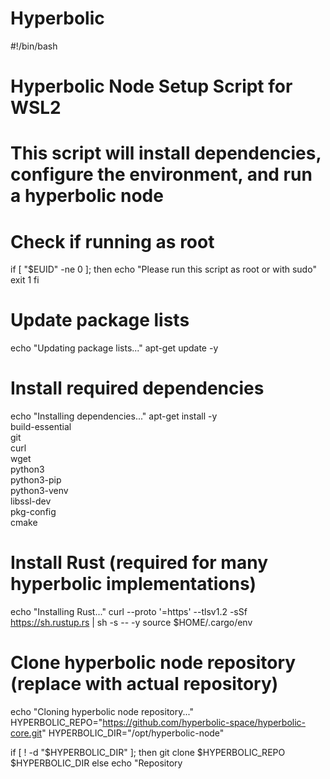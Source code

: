 # Hyperbolic
#!/bin/bash

# Hyperbolic Node Setup Script for WSL2
# This script will install dependencies, configure the environment, and run a hyperbolic node

# Check if running as root
if [ "$EUID" -ne 0 ]; then
    echo "Please run this script as root or with sudo"
    exit 1
fi

# Update package lists
echo "Updating package lists..."
apt-get update -y

# Install required dependencies
echo "Installing dependencies..."
apt-get install -y \
    build-essential \
    git \
    curl \
    wget \
    python3 \
    python3-pip \
    python3-venv \
    libssl-dev \
    pkg-config \
    cmake

# Install Rust (required for many hyperbolic implementations)
echo "Installing Rust..."
curl --proto '=https' --tlsv1.2 -sSf https://sh.rustup.rs | sh -s -- -y
source $HOME/.cargo/env

# Clone hyperbolic node repository (replace with actual repository)
echo "Cloning hyperbolic node repository..."
HYPERBOLIC_REPO="https://github.com/hyperbolic-space/hyperbolic-core.git"
HYPERBOLIC_DIR="/opt/hyperbolic-node"

if [ ! -d "$HYPERBOLIC_DIR" ]; then
    git clone $HYPERBOLIC_REPO $HYPERBOLIC_DIR
else
    echo "Repository
